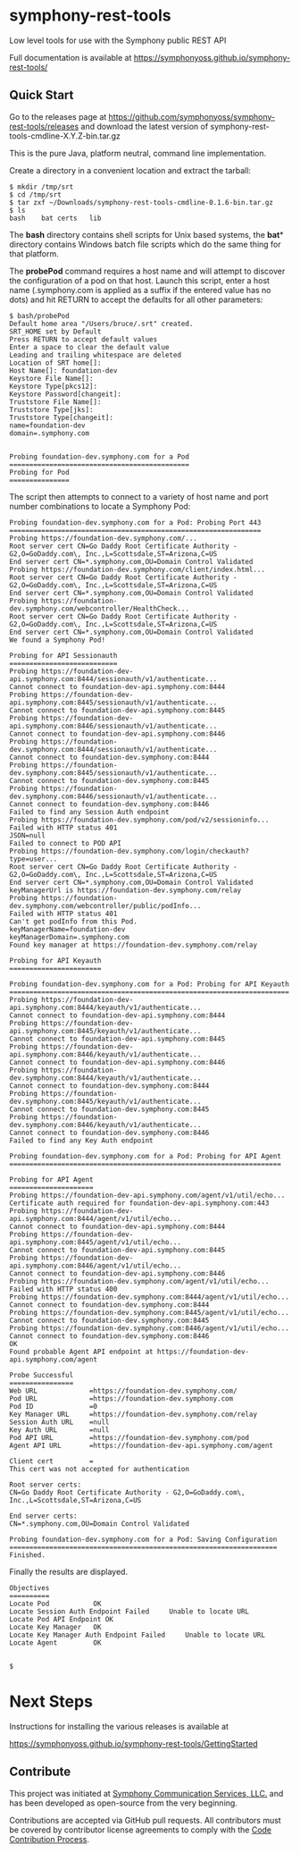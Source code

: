 # symphony-rest-tools
Low level tools for use with the Symphony public REST API

Full documentation is available at https://symphonyoss.github.io/symphony-rest-tools/

## Quick Start
Go to the releases page at https://github.com/symphonyoss/symphony-rest-tools/releases and download the latest version of symphony-rest-tools-cmdline-X.Y.Z-bin.tar.gz

This is the pure Java, platform neutral, command line implementation.

Create a directory in a convenient location and extract the tarball:

```
$ mkdir /tmp/srt
$ cd /tmp/srt
$ tar zxf ~/Downloads/symphony-rest-tools-cmdline-0.1.6-bin.tar.gz 
$ ls
bash	bat	certs	lib
```

The **bash** directory contains shell scripts for Unix based systems, the **bat*** directory contains Windows batch file scripts which do the same thing for that platform.

The **probePod** command requires a host name and will attempt to discover the configuration of a pod on that host. Launch this script, enter a host name (.symphony.com is applied as a suffix if the entered value has no dots) and hit RETURN to accept the defaults for all other parameters:

```
$ bash/probePod 
Default home area "/Users/bruce/.srt" created.
SRT_HOME set by Default
Press RETURN to accept default values
Enter a space to clear the default value
Leading and trailing whitespace are deleted
Location of SRT home[]: 
Host Name[]: foundation-dev
Keystore File Name[]: 
Keystore Type[pkcs12]: 
Keystore Password[changeit]: 
Truststore File Name[]: 
Truststore Type[jks]: 
Truststore Type[changeit]: 
name=foundation-dev
domain=.symphony.com


Probing foundation-dev.symphony.com for a Pod
=============================================
Probing for Pod
===============
```

The script then attempts to connect to a variety of host name and port number combinations to locate a Symphony Pod:

```
Probing foundation-dev.symphony.com for a Pod: Probing Port 443
===============================================================
Probing https://foundation-dev.symphony.com/...
Root server cert CN=Go Daddy Root Certificate Authority - G2,O=GoDaddy.com\, Inc.,L=Scottsdale,ST=Arizona,C=US
End server cert CN=*.symphony.com,OU=Domain Control Validated
Probing https://foundation-dev.symphony.com/client/index.html...
Root server cert CN=Go Daddy Root Certificate Authority - G2,O=GoDaddy.com\, Inc.,L=Scottsdale,ST=Arizona,C=US
End server cert CN=*.symphony.com,OU=Domain Control Validated
Probing https://foundation-dev.symphony.com/webcontroller/HealthCheck...
Root server cert CN=Go Daddy Root Certificate Authority - G2,O=GoDaddy.com\, Inc.,L=Scottsdale,ST=Arizona,C=US
End server cert CN=*.symphony.com,OU=Domain Control Validated
We found a Symphony Pod!

Probing for API Sessionauth
===========================
Probing https://foundation-dev-api.symphony.com:8444/sessionauth/v1/authenticate...
Cannot connect to foundation-dev-api.symphony.com:8444
Probing https://foundation-dev-api.symphony.com:8445/sessionauth/v1/authenticate...
Cannot connect to foundation-dev-api.symphony.com:8445
Probing https://foundation-dev-api.symphony.com:8446/sessionauth/v1/authenticate...
Cannot connect to foundation-dev-api.symphony.com:8446
Probing https://foundation-dev.symphony.com:8444/sessionauth/v1/authenticate...
Cannot connect to foundation-dev.symphony.com:8444
Probing https://foundation-dev.symphony.com:8445/sessionauth/v1/authenticate...
Cannot connect to foundation-dev.symphony.com:8445
Probing https://foundation-dev.symphony.com:8446/sessionauth/v1/authenticate...
Cannot connect to foundation-dev.symphony.com:8446
Failed to find any Session Auth endpoint
Probing https://foundation-dev.symphony.com/pod/v2/sessioninfo...
Failed with HTTP status 401
JSON=null
Failed to connect to POD API
Probing https://foundation-dev.symphony.com/login/checkauth?type=user...
Root server cert CN=Go Daddy Root Certificate Authority - G2,O=GoDaddy.com\, Inc.,L=Scottsdale,ST=Arizona,C=US
End server cert CN=*.symphony.com,OU=Domain Control Validated
keyManagerUrl is https://foundation-dev.symphony.com/relay
Probing https://foundation-dev.symphony.com/webcontroller/public/podInfo...
Failed with HTTP status 401
Can't get podInfo from this Pod.
keyManagerName=foundation-dev
keyManagerDomain=.symphony.com
Found key manager at https://foundation-dev.symphony.com/relay

Probing for API Keyauth
=======================

Probing foundation-dev.symphony.com for a Pod: Probing for API Keyauth
======================================================================
Probing https://foundation-dev-api.symphony.com:8444/keyauth/v1/authenticate...
Cannot connect to foundation-dev-api.symphony.com:8444
Probing https://foundation-dev-api.symphony.com:8445/keyauth/v1/authenticate...
Cannot connect to foundation-dev-api.symphony.com:8445
Probing https://foundation-dev-api.symphony.com:8446/keyauth/v1/authenticate...
Cannot connect to foundation-dev-api.symphony.com:8446
Probing https://foundation-dev.symphony.com:8444/keyauth/v1/authenticate...
Cannot connect to foundation-dev.symphony.com:8444
Probing https://foundation-dev.symphony.com:8445/keyauth/v1/authenticate...
Cannot connect to foundation-dev.symphony.com:8445
Probing https://foundation-dev.symphony.com:8446/keyauth/v1/authenticate...
Cannot connect to foundation-dev.symphony.com:8446
Failed to find any Key Auth endpoint

Probing foundation-dev.symphony.com for a Pod: Probing for API Agent
====================================================================

Probing for API Agent
=====================
Probing https://foundation-dev-api.symphony.com/agent/v1/util/echo...
Certificate auth required for foundation-dev-api.symphony.com:443
Probing https://foundation-dev-api.symphony.com:8444/agent/v1/util/echo...
Cannot connect to foundation-dev-api.symphony.com:8444
Probing https://foundation-dev-api.symphony.com:8445/agent/v1/util/echo...
Cannot connect to foundation-dev-api.symphony.com:8445
Probing https://foundation-dev-api.symphony.com:8446/agent/v1/util/echo...
Cannot connect to foundation-dev-api.symphony.com:8446
Probing https://foundation-dev.symphony.com/agent/v1/util/echo...
Failed with HTTP status 400
Probing https://foundation-dev.symphony.com:8444/agent/v1/util/echo...
Cannot connect to foundation-dev.symphony.com:8444
Probing https://foundation-dev.symphony.com:8445/agent/v1/util/echo...
Cannot connect to foundation-dev.symphony.com:8445
Probing https://foundation-dev.symphony.com:8446/agent/v1/util/echo...
Cannot connect to foundation-dev.symphony.com:8446
OK
Found probable Agent API endpoint at https://foundation-dev-api.symphony.com/agent

Probe Successful
================
Web URL             =https://foundation-dev.symphony.com/
Pod URL             =https://foundation-dev.symphony.com
Pod ID              =0
Key Manager URL     =https://foundation-dev.symphony.com/relay
Session Auth URL    =null
Key Auth URL        =null
Pod API URL         =https://foundation-dev.symphony.com/pod
Agent API URL       =https://foundation-dev-api.symphony.com/agent

Client cert         =
This cert was not accepted for authentication

Root server certs:
CN=Go Daddy Root Certificate Authority - G2,O=GoDaddy.com\, Inc.,L=Scottsdale,ST=Arizona,C=US

End server certs:
CN=*.symphony.com,OU=Domain Control Validated

Probing foundation-dev.symphony.com for a Pod: Saving Configuration
===================================================================
Finished.

```

Finally the results are displayed.

```
Objectives
==========
Locate Pod           OK         
Locate Session Auth Endpoint Failed     Unable to locate URL
Locate Pod API Endpoint OK         
Locate Key Manager   OK         
Locate Key Manager Auth Endpoint Failed     Unable to locate URL
Locate Agent         OK         


$ 

```
# Next Steps

Instructions for installing the various releases is available at

https://symphonyoss.github.io/symphony-rest-tools/GettingStarted



## Contribute
This project was initiated at [Symphony Communication Services, LLC.](https://www.symphony.com) and has been developed as open-source from the very beginning.

Contributions are accepted via GitHub pull requests. All contributors must be covered by contributor license agreements to comply with the [Code Contribution Process](https://symphonyoss.atlassian.net/wiki/display/FM/Code+Contribution+Process).
